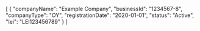 [
    {
        "companyName": "Example Company",
        "businessId": "1234567-8",
        "companyType": "OY",
        "registrationDate": "2020-01-01",
        "status": "Active",
        "lei": "LEI123456789"
    }
]